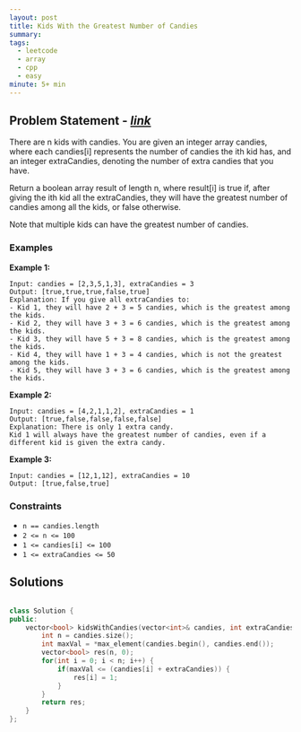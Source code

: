 ```yaml
---
layout: post
title: Kids With the Greatest Number of Candies
summary:
tags:
  - leetcode
  - array
  - cpp
  - easy
minute: 5+ min
---
```


## Problem Statement - [_link_](https://leetcode.com/problems/kids-with-the-greatest-number-of-candies/)

There are n kids with candies. You are given an integer array candies, where each candies[i] represents the number of candies the ith kid has, and an integer extraCandies, denoting the number of extra candies that you have.

Return a boolean array result of length n, where result[i] is true if, after giving the ith kid all the extraCandies, they will have the greatest number of candies among all the kids, or false otherwise.

Note that multiple kids can have the greatest number of candies.


### Examples

**Example 1:**  

```
Input: candies = [2,3,5,1,3], extraCandies = 3
Output: [true,true,true,false,true] 
Explanation: If you give all extraCandies to:
- Kid 1, they will have 2 + 3 = 5 candies, which is the greatest among the kids.
- Kid 2, they will have 3 + 3 = 6 candies, which is the greatest among the kids.
- Kid 3, they will have 5 + 3 = 8 candies, which is the greatest among the kids.
- Kid 4, they will have 1 + 3 = 4 candies, which is not the greatest among the kids.
- Kid 5, they will have 3 + 3 = 6 candies, which is the greatest among the kids.
```

**Example 2:**  

```
Input: candies = [4,2,1,1,2], extraCandies = 1
Output: [true,false,false,false,false] 
Explanation: There is only 1 extra candy.
Kid 1 will always have the greatest number of candies, even if a different kid is given the extra candy.
```

**Example 3:**  

```
Input: candies = [12,1,12], extraCandies = 10
Output: [true,false,true]
```

### Constraints

- `n == candies.length`
- `2 <= n <= 100`
- `1 <= candies[i] <= 100`
- `1 <= extraCandies <= 50`


## Solutions

```cpp

class Solution {
public:
    vector<bool> kidsWithCandies(vector<int>& candies, int extraCandies) {
        int n = candies.size();
        int maxVal = *max_element(candies.begin(), candies.end());
        vector<bool> res(n, 0);
        for(int i = 0; i < n; i++) {
            if(maxVal <= (candies[i] + extraCandies)) {
                res[i] = 1;
            }
        }
        return res;
    }
};

```
